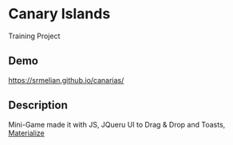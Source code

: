 # Canary Islands
Training Project

## Demo
https://srmelian.github.io/canarias/

## Description
Mini-Game made it with JS, JQueru UI to Drag & Drop and Toasts, [Materialize](https://materializecss.com/)
